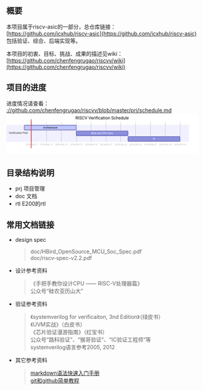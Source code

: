 ## 概要

本项目属于riscv-asic的一部分，总仓库链接：
[https://github.com/icxhub/riscv-asic](https://github.com/icxhub/riscv-asic)  
包括验证、综合、后端实现等。  

本项目的初衷、目标、挑战、成果的描述见wiki：  
[https://github.com/chenfengrugao/riscvv/wiki](https://github.com/chenfengrugao/riscvv/wiki)

## 项目的进度

进度情况请查看：  
[://github.com/chenfengrugao/riscvv/blob/master/prj/schedule.md](https://github.com/chenfengrugao/riscvv/blob/master/prj/schedule.md)  
![Verificatin Plan](prj/gantt_vp.svg)  

## 目录结构说明

* prj 项目管理
* doc 文档
* rtl E200的rtl

## 常用文档链接

* design spec
  > doc/HBird_OpenSource_MCU_Soc_Spec.pdf  
  > doc/riscv-spec-v2.2.pdf

* 设计参考资料
  > 《手把手教你设计CPU —— RISC-V处理器篇》  
  > 公众号“硅农亚历山大”  
  
* 验证参考资料
  > 《systemverilog for verificaiton, 3nd Edition》（绿皮书）  
  > 《UVM实战》（白皮书）  
  > 《芯片验证漫游指南》（红宝书）  
  > 公众号“路科验证”、“猴哥验证”、“IC验证工程师”等  
  > systemverilog语言参考2005, 2012  

* 其它参考资料
  > [markdown语法快速入门手册](https://www.w3cschool.cn/markdownyfsm/markdownyfsm-odm6256r.html)  
  > [git和github简单教程](http://www.cnblogs.com/schaepher/p/5561193.html)  
